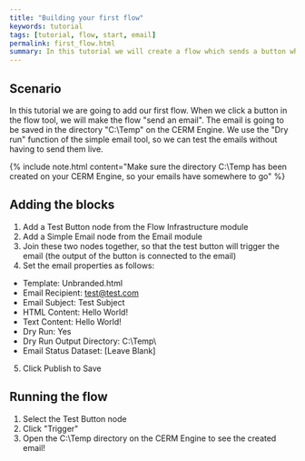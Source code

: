 ```yaml
---
title: "Building your first flow"
keywords: tutorial
tags: [tutorial, flow, start, email]
permalink: first_flow.html
summary: In this tutorial we will create a flow which sends a button when an email is clicked.
---
```


## Scenario

In this tutorial we are going to add our first flow. When we click a button in the flow tool, we will make the flow "send an email". The email is going to be saved in the directory "C:\Temp" on the CERM Engine. We use the "Dry run" function of the simple email tool, so we can test the emails without having to send them live.

{% include note.html content="Make sure the directory C:\Temp has been created on your CERM Engine, so your emails have somewhere to go" %}

## Adding the blocks

1. Add a Test Button node from the Flow Infrastructure module
2. Add a Simple Email node from the Email module
3. Join these two nodes together, so that the test button will trigger the email (the output of the button is connected to the email)
4. Set the email properties as follows:
  - Template: Unbranded.html
  - Email Recipient: test@test.com
  - Email Subject: Test Subject
  - HTML Content: Hello World!
  - Text Content: Hello World!
  - Dry Run: Yes
  - Dry Run Output Directory: C:\Temp\
  - Email Status Dataset: [Leave Blank]
5. Click Publish to Save

## Running the flow
1. Select the Test Button node
2. Click "Trigger"
3. Open the C:\Temp directory on the CERM Engine to see the created email!
